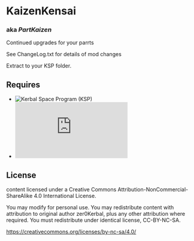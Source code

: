 # KaizenKensai
### aka ***PartKaizen***
Continued upgrades for your parrts

See ChangeLog.txt for details of mod changes

Extract to your KSP folder.

## Requires 
 * ![Kerbal Space Program (KSP)](https://www.kerbalspaceprogram.com/) 
 * ![ModuleManager](http://forum.kerbalspaceprogram.com/index.php?/topic/50533-105-module-manager-2618-january-17th-with-even-more-sha-and-less-bug/) 

## License 
content licensed under a Creative Commons Attribution-NonCommercial-ShareAlike 4.0 International License.

You may modify for personal use. You may redistribute content with attribution to original author zer0Kerbal, plus any other attribution where required. You must redistribute under identical license, CC-BY-NC-SA. 

https://creativecommons.org/licenses/by-nc-sa/4.0/
